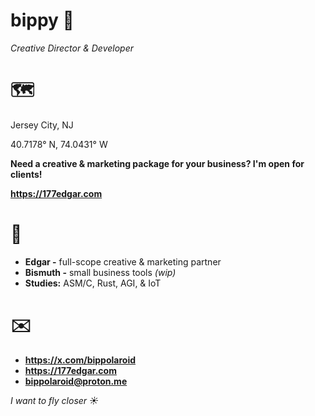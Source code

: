 # bippy 🚬
*Creative Director & Developer*


# 🗺️
Jersey City, NJ

40.7178° N, 74.0431° W

**Need a creative & marketing package for your business? I'm open for clients!**

**https://177edgar.com**


# 🚀
- **Edgar -** full-scope creative & marketing partner
- **Bismuth -** small business tools *(wip)*
- **Studies:** ASM/C, Rust, AGI, & IoT
  

# ✉️
- **https://x.com/bippolaroid**
- **https://177edgar.com**
- **bippolaroid@proton.me**


*I want to fly closer ☀️*


<!---
bippolaroid/bippolaroid is a ✨ special ✨ repository because its `README.md` (this file) appears on your GitHub profile.
You can click the Preview link to take a look at your changes.
--->
